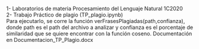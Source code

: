 1- Laboratorios de materia Procesamiento del Lenguaje Natural 1C2020  
2- Trabajo Práctico de plagio (TP_plagio.ipynb)  
Para ejecutarlo, se corre la función verFrasesPlagiadas(path,confianza), donde path es el path del archivo a analizar y confianza es el porcentaje de similaridad que se quiere encontrar con la función coseno. Documentación en Documentacion_TP_Plagio.docx
